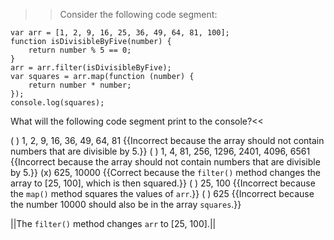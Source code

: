 >>Consider the following code segment:

```
var arr = [1, 2, 9, 16, 25, 36, 49, 64, 81, 100];
function isDivisibleByFive(number) {
    return number % 5 == 0;
}
arr = arr.filter(isDivisibleByFive);
var squares = arr.map(function (number) {
    return number * number;
});
console.log(squares);
```

What will the following code segment print to the console?<<

( ) 1, 2, 9, 16, 36, 49, 64, 81 {{Incorrect because the array should not contain numbers that are divisible by 5.}}
( ) 1, 4, 81, 256, 1296, 2401, 4096, 6561 {{Incorrect because the array should not contain numbers that are divisible by 5.}}
(x) 625, 10000 {{Correct because the `filter()` method changes the array to [25, 100], which is then squared.}}
( ) 25, 100 {{Incorrect because the `map()` method squares the values of `arr`.}}
( ) 625 {{Incorrect because the number 10000 should also be in the array `squares`.}}

||The `filter()` method changes `arr` to [25, 100].||